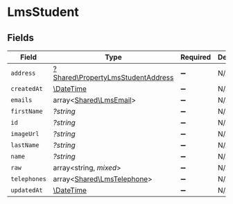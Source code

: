 # LmsStudent


## Fields

| Field                                                                                 | Type                                                                                  | Required                                                                              | Description                                                                           |
| ------------------------------------------------------------------------------------- | ------------------------------------------------------------------------------------- | ------------------------------------------------------------------------------------- | ------------------------------------------------------------------------------------- |
| `address`                                                                             | [?Shared\PropertyLmsStudentAddress](../../Models/Shared/PropertyLmsStudentAddress.md) | :heavy_minus_sign:                                                                    | N/A                                                                                   |
| `createdAt`                                                                           | [\DateTime](https://www.php.net/manual/en/class.datetime.php)                         | :heavy_minus_sign:                                                                    | N/A                                                                                   |
| `emails`                                                                              | array<[Shared\LmsEmail](../../Models/Shared/LmsEmail.md)>                             | :heavy_minus_sign:                                                                    | N/A                                                                                   |
| `firstName`                                                                           | *?string*                                                                             | :heavy_minus_sign:                                                                    | N/A                                                                                   |
| `id`                                                                                  | *?string*                                                                             | :heavy_minus_sign:                                                                    | N/A                                                                                   |
| `imageUrl`                                                                            | *?string*                                                                             | :heavy_minus_sign:                                                                    | N/A                                                                                   |
| `lastName`                                                                            | *?string*                                                                             | :heavy_minus_sign:                                                                    | N/A                                                                                   |
| `name`                                                                                | *?string*                                                                             | :heavy_minus_sign:                                                                    | N/A                                                                                   |
| `raw`                                                                                 | array<string, *mixed*>                                                                | :heavy_minus_sign:                                                                    | N/A                                                                                   |
| `telephones`                                                                          | array<[Shared\LmsTelephone](../../Models/Shared/LmsTelephone.md)>                     | :heavy_minus_sign:                                                                    | N/A                                                                                   |
| `updatedAt`                                                                           | [\DateTime](https://www.php.net/manual/en/class.datetime.php)                         | :heavy_minus_sign:                                                                    | N/A                                                                                   |